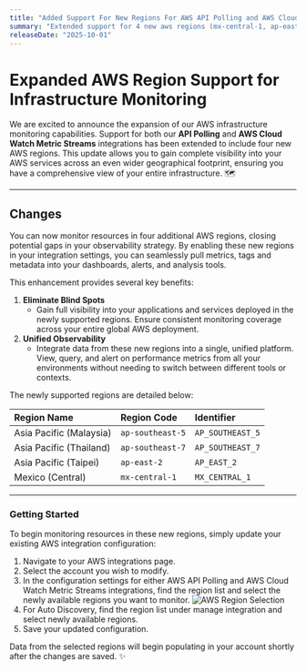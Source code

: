 ```yaml
---
title: "Added Support For New Regions For AWS API Polling and AWS Cloud Watch Metric Streams integrations"
summary: "Extended support for 4 new aws regions (mx-central-1, ap-east-2, ap-southeast-5, ap-southeast-7) in Infrastructre monitoring in AWS API Polling and AWS Cloud Watch Metric Streams integrations."
releaseDate: "2025-10-01"
---
```


# Expanded AWS Region Support for Infrastructure Monitoring

We are excited to announce the expansion of our AWS infrastructure monitoring capabilities. Support for both our **API Polling** and **AWS Cloud Watch Metric Streams** integrations has been extended to include four new AWS regions. This update allows you to gain complete visibility into your AWS services across an even wider geographical footprint, ensuring you have a comprehensive view of your entire infrastructure. 🗺️

***

## Changes

You can now monitor resources in four additional AWS regions, closing potential gaps in your observability strategy. By enabling these new regions in your integration settings, you can seamlessly pull metrics, tags and metadata into your dashboards, alerts, and analysis tools.


This enhancement provides several key benefits:

1.  **Eliminate Blind Spots**
    * Gain full visibility into your applications and services deployed in the newly supported regions. Ensure consistent monitoring coverage across your entire global AWS deployment.
2.  **Unified Observability**
    * Integrate data from these new regions into a single, unified platform. View, query, and alert on performance metrics from all your environments without needing to switch between different tools or contexts.

The newly supported regions are detailed below:

| Region Name | Region Code | Identifier |
| :--- | :--- | :--- |
| Asia Pacific (Malaysia) | `ap-southeast-5` | `AP_SOUTHEAST_5` |
| Asia Pacific (Thailand) | `ap-southeast-7` | `AP_SOUTHEAST_7` |
| Asia Pacific (Taipei) | `ap-east-2` | `AP_EAST_2` |
| Mexico (Central) | `mx-central-1` | `MX_CENTRAL_1` |

***

### Getting Started

To begin monitoring resources in these new regions, simply update your existing AWS integration configuration:

1.  Navigate to your AWS integrations page.
2.  Select the account you wish to modify.
3.  In the configuration settings for either AWS API Polling and AWS Cloud Watch Metric Streams integrations, find the region list and select the newly available regions you want to monitor. ![AWS Region Selection](/images/aws-regions-selection.png "AWS Region Selection")
4.  For Auto Discovery, find the region list under manage integration and select newly available regions.
5.  Save your updated configuration.

Data from the selected regions will begin populating in your account shortly after the changes are saved. ✨
